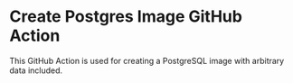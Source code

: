 # Create Postgres Image GitHub Action

This GitHub Action is used for creating a PostgreSQL image with arbitrary data included.


